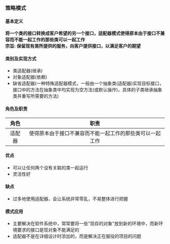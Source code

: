 ### 策略模式
#### 基本定义
**将一个类的接口转换成客户希望的另一个接口，适配器模式使得原本由于接口不兼容而不能一起工作的那些类可以一起工作**  
**宗旨: 保留现有类所提供的服务，向客户提供接口，以满足客户的期望**  
#### 类别及实现方式
- 类适配器(继承)
- 对象适配器(依赖)
- 缺省适配器(一种特殊适配器模式，一般由一个抽象类(适配器)实现目标接口，接口中的方法在抽象类中均实现为空方法(或默认操作)，具体的子类继承抽象类并重写所需要的方法)
#### 角色及职责
角色 | 职责
:---:|:---:
适配器 | 使得原本由于接口不兼容而不能一起工作的那些类可以一起工作
#### 优点
- 可以让任何两个没有关联的类一起运行
- 灵活性好
#### 缺点
- 过多地使用适配器，会让系统非常零乱，不易整体进行把握
#### 模式应用
- 主要解决在软件系统中，常常要将一些"现存的对象"放到新的环境中，而新环境要求的接口是现对象不能满足的
- 适配器不是在详细设计时添加的，而是解决正在服役的项目的问题

